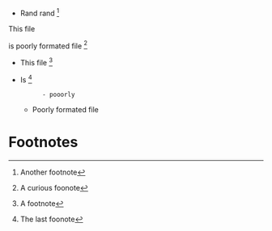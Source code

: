 - Rand rand [^2]

This file


is             poorly               formated                                                                                        file [^3]




- This file [^1]



- Is [^3123123]


			- pooorly

	- Poorly formated file
# Footnotes

[^2]: Another footnote
[^3123123]: The last foonote
[^1]: A footnote
[^3]: A curious foonote